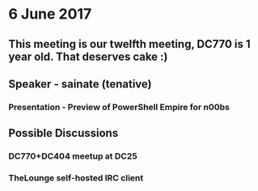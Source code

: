 # 6 June 2017
## This meeting is our twelfth meeting, DC770 is 1 year old.  That deserves cake :)
## Speaker - sainate (tenative)
### Presentation - Preview of PowerShell Empire for n00bs
## Possible Discussions
### DC770+DC404 meetup at DC25
### TheLounge self-hosted IRC client
